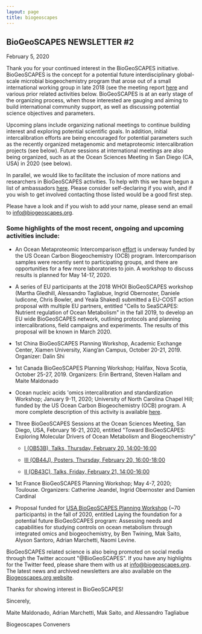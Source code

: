 ```yaml
---
layout: page
title: biogeoscapes
---
```

## BioGeoSCAPES NEWSLETTER #2

February 5, 2020

Thank you for your continued interest in the BioGeoSCAPES initiative. 
BioGeoSCAPES is the concept for a potential future interdisciplinary 
global-scale microbial biogeochemistry program that arose out of a small 
international working group in late 2018 (see the meeting report [here](<https://www.biogeoscapes.org/>) 
and various prior related activities below. BioGeoSCAPES is at an early stage of 
the organizing process, when those interested are gauging and aiming to 
build international community support, as well as discussing potential 
science objectives and parameters.

Upcoming plans include organizing national meetings to continue building 
interest and exploring potential scientific goals. In addition, 
initial intercalibration efforts are being encouraged for potential 
parameters such as the recently organized metagenomic and metaproteomic 
intercalibration projects (see below). Future sessions at international 
meetings are also being organized, such as at the Ocean Sciences Meeting 
in San Diego (CA, USA) in 2020 (see below).

In parallel, we would like to facilitate the inclusion of more nations and researchers in BioGeoSCAPES activities. To help with 
this we have begun a list of ambassadors [here](https://docs.google.com/spreadsheets/u/0/d/1dG2Manobov6d5tuhU4QFWceCZGm9HQIkQz_Gyb435TQ/htmlview).
Please consider self-declaring if you wish, and if you wish to get involved contacting those listed would be a good first step.

Please have a look and if you wish to add your name, please send an 
email to info@biogeoscapes.org.

### Some highlights of the most recent, ongoing and upcoming activities include:

- An Ocean Metaproteomic Intercomparison [effort](https://www.us-ocb.org/intercomparison-and-intercalibration-metaproteomics/) 
is underway funded by the US Ocean Carbon Biogeochemistry (OCB) program. 
Intercomparison samples were recently sent to participating groups, and 
there are opportunities for a few more laboratories to join. A workshop 
to discuss results is planned for May 14-17, 2020.

- A series of EU participants at the 2018 WHOI BioGeoSCAPES workshop 
(Martha Gledhill, Alessandro Tagliabue, Ingrid Obernoster, Daniele Iudicone, Chris 
Bowler, and Yeala Shaked) submitted a EU-COST action 
proposal with multiple EU partners, entitled "Cells to SeaSCAPES: 
Nutrient regulation of Ocean Metabolism" in the fall 2019, to develop 
an EU wide BioGeoSCAPES network, outlining protocols and planning 
intercalibrations, field campaigns and experiments. The results of this 
proposal will be known in March 2020.

- 1st China BioGeoSCAPES Planning Workshop, Academic Exchange Center, 
Xiamen University, Xiang’an Campus, October 20-21, 2019. Organizer: 
Dalin Shi

- 1st Canada BioGeoSCAPES Planning Workshop; Halifax, Nova Scotia, 
October 25-27, 2019.  Organizers: Erin Bertrand, Steven Hallam and Maite 
Maldonado

- Ocean nucleic acids 'omics intercalibration and standardization 
Workshop; January 9-11, 2020; University of North Carolina Chapel Hill; 
funded by the US Ocean Carbon Biogeochemistry (OCB) program. A more 
complete description of this activity is available [here](https://www.us-ocb.org/ocean-nucleic-acids-omics-workshop/).

- Three BioGeoSCAPES Sessions at the Ocean Sciences Meeting, San Diego, 
USA, February 16-21, 2020, entitled "Toward BioGeoSCAPES: Exploring 
Molecular Drivers of Ocean Metabolism and Biogeochemistry"

  - [I (OB53B), Talks, Thursday, February 20, 14:00-16:00](https://agu.confex.com/agu/osm20/prelim.cgi/Session/93195)

  - [III (OB44J), Posters, Thursday, February 20, 16:00-18:00 ](https://agu.confex.com/agu/osm20/prelim.cgi/Session/84717)

  - [II (OB43C), Talks, Friday, February 21, 14:00-16:00](https://agu.confex.com/agu/osm20/prelim.cgi/Session/93199)

- 1st France BioGeoSCAPES Planning Workshop; May 4-7, 2020; Toulouse. Organizers: Catherine Jeandel, Ingrid Obernoster and Damien Cardinal

- Proposal funded for [USA BioGeoSCAPES Planning Workshop](https://www.us-ocb.org/ocb-scoping-workshop-laying-the-foundation-for-a-potential-future-biogeoscapes-program/)
(~70 participants) in the fall of 2020, entitled Laying the foundation 
for a potential future BioGeoSCAPES program: Assessing needs and 
capabilities for studying controls on ocean metabolism through 
integrated omics and biogeochemistry, by Ben Twining, Mak Saito, Alyson 
Santoro, Adrian Marchetti, Naomi Levine.

BioGeoSCAPES related science is also being promoted on social media 
through the Twitter account "@BioGeoSCAPES". If you have any highlights 
for the Twitter feed, please share them with us at 
info@biogeoscapes.org. The latest news and archived newsletters are also 
available on the [Biogeoscapes.org website](https://www.biogeoscapes.org/).

Thanks for showing interest in BioGeoSCAPES!

Sincerely,

Maite Maldonado, Adrian Marchetti, Mak Saito, and Alessandro Tagliabue

Biogeoscapes Conveners
